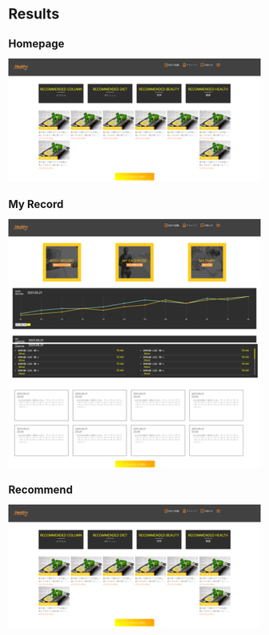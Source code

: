 # Results

## Homepage

![Homepage](/docs/Screenshot1.png)

## My Record

![My Record 1](/docs/Screenshot2.png)
![My Record 2](/docs/Screenshot3.png)

## Recommend

![Recommend](/docs/Screenshot4.png)
